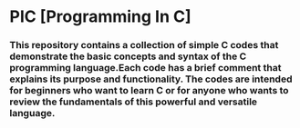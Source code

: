 # PIC [Programming In C]
### This repository contains a collection of simple C codes that demonstrate the basic concepts and syntax of the C programming language.Each code has a brief comment that explains its purpose and functionality. The codes are intended for beginners who want to learn C or for anyone who wants to review the fundamentals of this powerful and versatile language.

